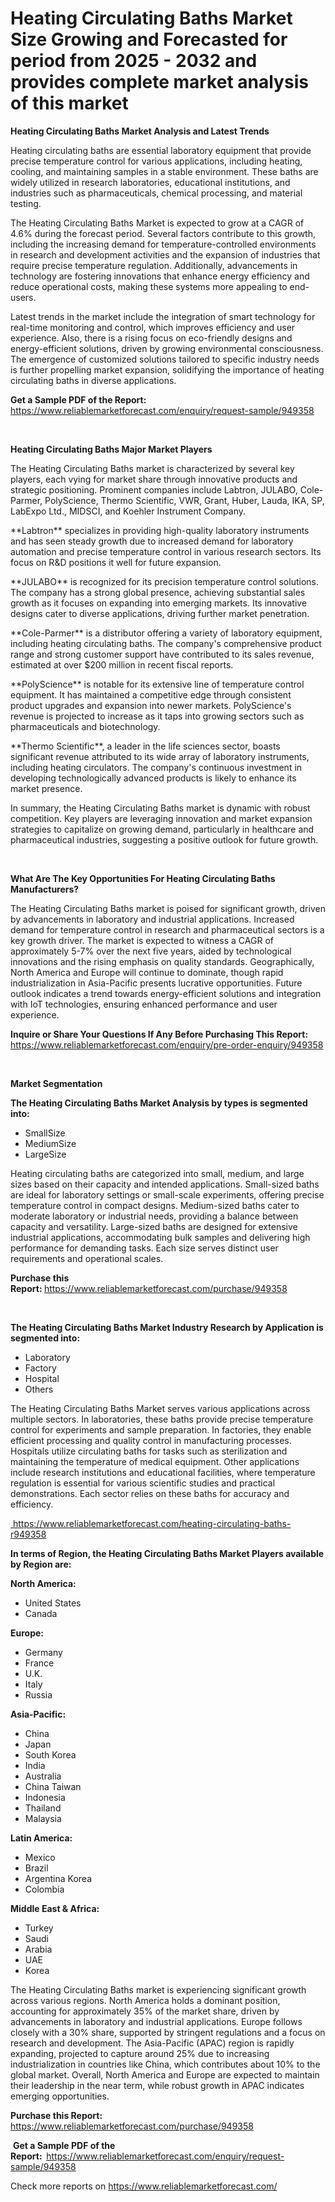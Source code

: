<p><h1>Heating Circulating Baths Market Size Growing and Forecasted for period from 2025 - 2032 and provides complete market analysis of this market</h1></p><p><strong>Heating Circulating Baths Market Analysis and Latest Trends</strong></p>
<p><p>Heating circulating baths are essential laboratory equipment that provide precise temperature control for various applications, including heating, cooling, and maintaining samples in a stable environment. These baths are widely utilized in research laboratories, educational institutions, and industries such as pharmaceuticals, chemical processing, and material testing.</p><p>The Heating Circulating Baths Market is expected to grow at a CAGR of 4.6% during the forecast period. Several factors contribute to this growth, including the increasing demand for temperature-controlled environments in research and development activities and the expansion of industries that require precise temperature regulation. Additionally, advancements in technology are fostering innovations that enhance energy efficiency and reduce operational costs, making these systems more appealing to end-users.</p><p>Latest trends in the market include the integration of smart technology for real-time monitoring and control, which improves efficiency and user experience. Also, there is a rising focus on eco-friendly designs and energy-efficient solutions, driven by growing environmental consciousness. The emergence of customized solutions tailored to specific industry needs is further propelling market expansion, solidifying the importance of heating circulating baths in diverse applications.</p></p>
<p><strong>Get a Sample PDF of the Report:&nbsp;</strong> <a href="https://www.reliablemarketforecast.com/enquiry/request-sample/949358?utm_campaign=2296&utm_medium=2&utm_source=Github&utm_content=ia&utm_term=23022025&utm_id=heating-circulating-baths">https://www.reliablemarketforecast.com/enquiry/request-sample/949358</a></p>
<p>&nbsp;</p>
<p><strong>Heating Circulating Baths Major Market Players</strong></p>
<p><p>The Heating Circulating Baths market is characterized by several key players, each vying for market share through innovative products and strategic positioning. Prominent companies include Labtron, JULABO, Cole-Parmer, PolyScience, Thermo Scientific, VWR, Grant, Huber, Lauda, IKA, SP, LabExpo Ltd., MIDSCI, and Koehler Instrument Company.</p><p>**Labtron** specializes in providing high-quality laboratory instruments and has seen steady growth due to increased demand for laboratory automation and precise temperature control in various research sectors. Its focus on R&D positions it well for future expansion.</p><p>**JULABO** is recognized for its precision temperature control solutions. The company has a strong global presence, achieving substantial sales growth as it focuses on expanding into emerging markets. Its innovative designs cater to diverse applications, driving further market penetration.</p><p>**Cole-Parmer** is a distributor offering a variety of laboratory equipment, including heating circulating baths. The company's comprehensive product range and strong customer support have contributed to its sales revenue, estimated at over $200 million in recent fiscal reports.</p><p>**PolyScience** is notable for its extensive line of temperature control equipment. It has maintained a competitive edge through consistent product upgrades and expansion into newer markets. PolyScience's revenue is projected to increase as it taps into growing sectors such as pharmaceuticals and biotechnology.</p><p>**Thermo Scientific**, a leader in the life sciences sector, boasts significant revenue attributed to its wide array of laboratory instruments, including heating circulators. The company's continuous investment in developing technologically advanced products is likely to enhance its market presence.</p><p>In summary, the Heating Circulating Baths market is dynamic with robust competition. Key players are leveraging innovation and market expansion strategies to capitalize on growing demand, particularly in healthcare and pharmaceutical industries, suggesting a positive outlook for future growth.</p></p>
<p>&nbsp;</p>
<p><strong>What Are The Key Opportunities For Heating Circulating Baths Manufacturers?</strong></p>
<p><p>The Heating Circulating Baths market is poised for significant growth, driven by advancements in laboratory and industrial applications. Increased demand for temperature control in research and pharmaceutical sectors is a key growth driver. The market is expected to witness a CAGR of approximately 5-7% over the next five years, aided by technological innovations and the rising emphasis on quality standards. Geographically, North America and Europe will continue to dominate, though rapid industrialization in Asia-Pacific presents lucrative opportunities. Future outlook indicates a trend towards energy-efficient solutions and integration with IoT technologies, ensuring enhanced performance and user experience.</p></p>
<p><strong>Inquire or Share Your Questions If Any Before Purchasing This Report:</strong> <a href="https://www.reliablemarketforecast.com/enquiry/pre-order-enquiry/949358?utm_campaign=2296&utm_medium=2&utm_source=Github&utm_content=ia&utm_term=23022025&utm_id=heating-circulating-baths">https://www.reliablemarketforecast.com/enquiry/pre-order-enquiry/949358</a></p>
<p>&nbsp;</p>
<p><strong>Market Segmentation</strong></p>
<p><strong>The Heating Circulating Baths Market Analysis by types is segmented into:</strong></p>
<p><ul><li>SmallSize</li><li>MediumSize</li><li>LargeSize</li></ul></p>
<p><p>Heating circulating baths are categorized into small, medium, and large sizes based on their capacity and intended applications. Small-sized baths are ideal for laboratory settings or small-scale experiments, offering precise temperature control in compact designs. Medium-sized baths cater to moderate laboratory or industrial needs, providing a balance between capacity and versatility. Large-sized baths are designed for extensive industrial applications, accommodating bulk samples and delivering high performance for demanding tasks. Each size serves distinct user requirements and operational scales.</p></p>
<p><strong>Purchase this Report:&nbsp;</strong><a href="https://www.reliablemarketforecast.com/purchase/949358?utm_campaign=2296&utm_medium=2&utm_source=Github&utm_content=ia&utm_term=23022025&utm_id=heating-circulating-baths">https://www.reliablemarketforecast.com/purchase/949358</a></p>
<p>&nbsp;</p>
<p><strong>The Heating Circulating Baths Market Industry Research by Application is segmented into:</strong></p>
<p><ul><li>Laboratory</li><li>Factory</li><li>Hospital</li><li>Others</li></ul></p>
<p><p>The Heating Circulating Baths Market serves various applications across multiple sectors. In laboratories, these baths provide precise temperature control for experiments and sample preparation. In factories, they enable efficient processing and quality control in manufacturing processes. Hospitals utilize circulating baths for tasks such as sterilization and maintaining the temperature of medical equipment. Other applications include research institutions and educational facilities, where temperature regulation is essential for various scientific studies and practical demonstrations. Each sector relies on these baths for accuracy and efficiency.</p></p>
<p><a href="https://www.reliablemarketforecast.com/heating-circulating-baths-r949358?utm_campaign=2296&utm_medium=2&utm_source=Github&utm_content=ia&utm_term=23022025&utm_id=heating-circulating-baths">&nbsp;https://www.reliablemarketforecast.com/heating-circulating-baths-r949358</a></p>
<p><strong>In terms of Region, the Heating Circulating Baths Market Players available by Region are:</strong></p>
<p>
    <p> <strong> North America: </strong>
        <ul>
            <li>United States</li>
            <li>Canada</li>
        </ul>
        </p> 
    <p> <strong> Europe: </strong>
        <ul>
            <li>Germany</li>
            <li>France</li>
            <li>U.K.</li>
            <li>Italy</li>
            <li>Russia</li>
        </ul>
        </p> 
    <p> <strong> Asia-Pacific: </strong>
        <ul>
            <li>China</li>
            <li>Japan</li>
            <li>South Korea</li>
            <li>India</li>
            <li>Australia</li>
            <li>China Taiwan</li>
            <li>Indonesia</li>
            <li>Thailand</li>
            <li>Malaysia</li>
        </ul>
        </p> 
    <p> <strong> Latin America: </strong>
        <ul>
            <li>Mexico</li>
            <li>Brazil</li>
            <li>Argentina Korea</li>
            <li>Colombia</li>
        </ul>
        </p> 
    <p> <strong> Middle East & Africa: </strong>
        <ul>
            <li>Turkey</li>
            <li>Saudi</li>
            <li>Arabia</li>
            <li>UAE</li>
            <li>Korea</li>
        </ul>
    </p>
    </p>
<p><p>The Heating Circulating Baths market is experiencing significant growth across various regions. North America holds a dominant position, accounting for approximately 35% of the market share, driven by advancements in laboratory and industrial applications. Europe follows closely with a 30% share, supported by stringent regulations and a focus on research and development. The Asia-Pacific (APAC) region is rapidly expanding, projected to capture around 25% due to increasing industrialization in countries like China, which contributes about 10% to the global market. Overall, North America and Europe are expected to maintain their leadership in the near term, while robust growth in APAC indicates emerging opportunities.</p></p>
<p><strong>Purchase this Report: </strong><a href="https://www.reliablemarketforecast.com/purchase/949358?utm_campaign=2296&utm_medium=2&utm_source=Github&utm_content=ia&utm_term=23022025&utm_id=heating-circulating-baths">https://www.reliablemarketforecast.com/purchase/949358</a></p>
<p>&nbsp;<strong>Get a Sample PDF of the Report:&nbsp;&nbsp;</strong><a href="https://www.reliablemarketforecast.com/enquiry/request-sample/949358?utm_campaign=2296&utm_medium=2&utm_source=Github&utm_content=ia&utm_term=23022025&utm_id=heating-circulating-baths">https://www.reliablemarketforecast.com/enquiry/request-sample/949358</a></p>
<p><strong></strong></p>
<p>Check more reports on <a href="https://www.reliablemarketforecast.com/?utm_campaign=2296&utm_medium=2&utm_source=Github&utm_content=ia&utm_term=23022025&utm_id=heating-circulating-baths">https://www.reliablemarketforecast.com/</a></p>